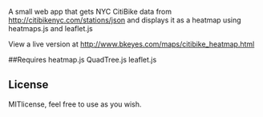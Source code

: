 A small web app that gets NYC CitiBike data from http://citibikenyc.com/stations/json and 
displays it as a heatmap using heatmaps.js and leaflet.js

View a live version at http://www.bkeyes.com/maps/citibike_heatmap.html

##Requires
heatmap.js
QuadTree.js
leaflet.js

## License
MITlicense, feel free to use as you wish.